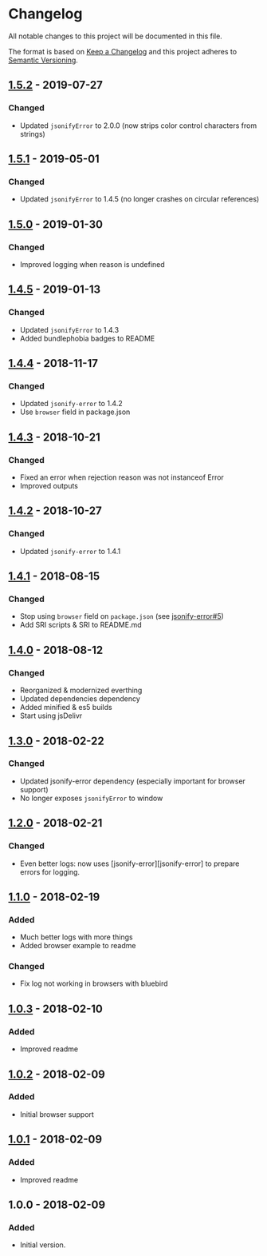 # Changelog
All notable changes to this project will be documented in this file.

The format is based on [Keep a Changelog](http://keepachangelog.com/en/1.0.0/)
and this project adheres to [Semantic Versioning](http://semver.org/spec/v2.0.0.html).

<!-- ## [Unreleased] -->

## [1.5.2] - 2019-07-27
### Changed
- Updated `jsonifyError` to 2.0.0 (now strips color control characters from strings)

## [1.5.1] - 2019-05-01
### Changed
- Updated `jsonifyError` to 1.4.5 (no longer crashes on circular references)

## [1.5.0] - 2019-01-30
### Changed
- Improved logging when reason is undefined

## [1.4.5] - 2019-01-13
### Changed
- Updated `jsonifyError` to 1.4.3
- Added bundlephobia badges to README

## [1.4.4] - 2018-11-17
### Changed
- Updated `jsonify-error` to 1.4.2
- Use `browser` field in package.json

## [1.4.3] - 2018-10-21
### Changed
- Fixed an error when rejection reason was not instanceof Error
- Improved outputs

## [1.4.2] - 2018-10-27
### Changed
- Updated `jsonify-error` to 1.4.1

## [1.4.1] - 2018-08-15
### Changed
- Stop using `browser` field on `package.json` (see [jsonify-error#5](https://github.com/papb/jsonify-error/issues/5))
- Add SRI scripts & SRI to README.md

## [1.4.0] - 2018-08-12
### Changed
- Reorganized & modernized everthing
- Updated dependencies dependency
- Added minified & es5 builds
- Start using jsDelivr

## [1.3.0] - 2018-02-22
### Changed
- Updated jsonify-error dependency (especially important for browser support)
- No longer exposes `jsonifyError` to window

## [1.2.0] - 2018-02-21
### Changed
- Even better logs: now uses [jsonify-error][jsonify-error] to prepare errors for logging.

## [1.1.0] - 2018-02-19
### Added
- Much better logs with more things
- Added browser example to readme

### Changed
- Fix log not working in browsers with bluebird

## [1.0.3] - 2018-02-10
### Added
- Improved readme

## [1.0.2] - 2018-02-09
### Added
- Initial browser support

## [1.0.1] - 2018-02-09
### Added
- Improved readme

## 1.0.0 - 2018-02-09
### Added
- Initial version.

[Unreleased]: https://github.com/papb/better-promise-error-log/compare/1.5.2...HEAD
[1.5.2]: https://github.com/papb/better-promise-error-log/compare/1.5.1...1.5.2
[1.5.1]: https://github.com/papb/better-promise-error-log/compare/1.5.0...1.5.1
[1.5.0]: https://github.com/papb/better-promise-error-log/compare/1.4.5...1.5.0
[1.4.5]: https://github.com/papb/better-promise-error-log/compare/1.4.4...1.4.5
[1.4.4]: https://github.com/papb/better-promise-error-log/compare/1.4.3...1.4.4
[1.4.3]: https://github.com/papb/better-promise-error-log/compare/1.4.2...1.4.3
[1.4.2]: https://github.com/papb/better-promise-error-log/compare/1.4.1...1.4.2
[1.4.1]: https://github.com/papb/better-promise-error-log/compare/1.4.0...1.4.1
[1.4.0]: https://github.com/papb/better-promise-error-log/compare/1.3.0...1.4.0
[1.3.0]: https://github.com/papb/better-promise-error-log/compare/1.2.0...1.3.0
[1.2.0]: https://github.com/papb/better-promise-error-log/compare/1.1.0...1.2.0
[1.1.0]: https://github.com/papb/better-promise-error-log/compare/1.0.3...1.1.0
[1.0.3]: https://github.com/papb/better-promise-error-log/compare/1.0.2...1.0.3
[1.0.2]: https://github.com/papb/better-promise-error-log/compare/1.0.1...1.0.2
[1.0.1]: https://github.com/papb/better-promise-error-log/compare/1.0.0...1.0.1